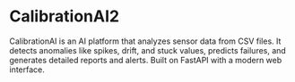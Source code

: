 # CalibrationAI2
CalibrationAI is an AI platform that analyzes sensor data from CSV files. It detects anomalies like spikes, drift, and stuck values, predicts failures, and generates detailed reports and alerts. Built on FastAPI with a modern web interface.
